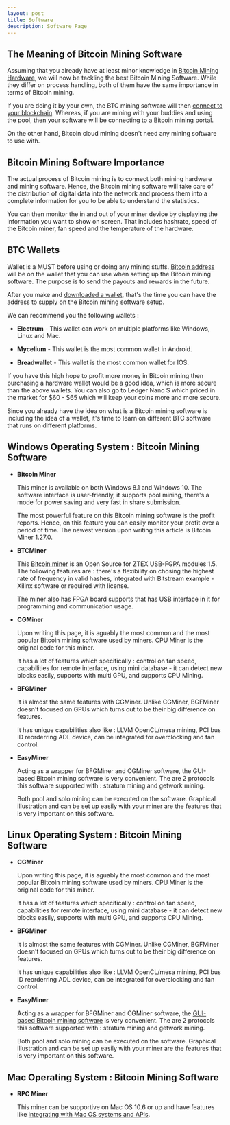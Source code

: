 ```yaml
---
layout: post
title: Software
description: Software Page
---
```


<h2>The Meaning of Bitcoin Mining Software</h2>

<p>Assuming that you already have at least minor knowledge in <a href="/hardware/">Bitcoin Mining Hardware</a>, we will now be tackling the best Bitcoin Mining Software. While they differ on process handling, both of them have the same importance in terms of Bitcoin mining. </p>

<p>If you are doing it by your own, the BTC mining software will then <a href="/pools/">connect to your blockchain</a>. Whereas, if you are mining with your buddies and using the pool, then your software will be connecting to a Bitcoin mining portal.</p>

<p>On the other hand, Bitcoin cloud mining doesn't need any mining software to use with.</p>

<h2>Bitcoin Mining Software Importance</h2>

<p>The actual process of Bitcoin mining is to connect both mining hardware and mining software. Hence, the Bitcoin mining software will take care of the distribution of digital data into the network and process them into a complete information for you to be able to understand the statistics.</p>

<p>You can then monitor the in and out of your miner device by displaying the information you want to show on screen. That includes hashrate, speed of the Bitcoin miner, fan speed and the temperature of the hardware.</p>

<h2>BTC Wallets</h2>

<p>Wallet is a MUST before using or doing any mining stuffs. <a href="/cloud/">Bitcoin address</a> will be on the wallet that you can use when setting up the Bitcoin mining software. The purpose is to send the payouts and rewards in the future. </p>

<p>After you make and <a href="/blog/">downloaded a wallet</a>, that's the time you can have the address to supply on the Bitcoin mining software setup.</p>

<p>We can recommend you the following wallets :</p>
<ul>
<li><p><strong>Electrum</strong> - This wallet can work on multiple platforms like Windows, Linux and Mac.</p></li>

<li><p><strong>Mycelium</strong> - This wallet is the most common wallet in Android.</p></li>

<li><p><strong>Breadwallet</strong> - This wallet is the most common wallet for IOS.</p></li>
</ul>
<p>If you have this high hope to profit more money in Bitcoin mining then purchasing a hardware wallet would be a good idea, which is more secure than the above wallets. You can also go to Ledger Nano S which priced in the market for $60 - $65 which will keep your coins more and more secure.</p>

<p>Since you already have the idea on what is a Bitcoin mining software is including the idea of a wallet, it's time to learn on different BTC software that runs on different platforms.</p>

<h2>Windows Operating System : Bitcoin Mining Software</h2>
<ul>
<li><p><strong>Bitcoin Miner</strong></p>

<p>This miner is available on both Windows 8.1 and Windows 10. The software interface is user-friendly, it supports pool mining, there's a mode for power saving and very fast in share submission. </p>

<p>The most powerful feature on this Bitcoin mining software is the profit reports. Hence, on this feature you can easily monitor your profit over a period of time. The newest version upon writing this article is Bitcoin Miner 1.27.0.</p></li>

<li><p><strong>BTCMiner</strong></p>

<p>This <a href="/bitcoin-miner-antminer-s9/">Bitcoin miner</a> is an Open Source for ZTEX USB-FGPA modules 1.5. The following features are : there's a flexibility on chosing the highest rate of frequency in valid hashes, integrated with Bitstream example - Xilinx software or required with license. </p>

<p>The miner also has FPGA board supports that has USB interface in it for programming and communication usage.</p></li>

<li><p><strong>CGMiner</strong></p>

<p>Upon writing this page, it is aguably the most common and the most popular Bitcoin mining software used by miners. CPU Miner is the original code for this miner. </p>

<p>It has a lot of features which specifically : control on fan speed, capabilities for remote interface, using mini database - it can detect new blocks easily, supports with multi GPU, and supports CPU Mining.</p></li>

<li><p><strong>BFGMiner</strong></p>

<p>It is almost the same features with CGMiner. Unlike CGMiner, BGFMiner doesn't focused on GPUs which turns out to be their big difference on features.</p> 

<p>It has unique capabilities also like : LLVM OpenCL/mesa mining, PCI bus ID reorderring ADL device, can be integrated for overclocking and fan control.</p></li>

<li><p><strong>EasyMiner</strong></p>

<p>Acting as a wrapper for BFGMiner and CGMiner software, the GUI-based Bitcoin mining software is very convenient. The are 2 protocols this software supported with : stratum mining and getwork mining. </p>

<p>Both pool and solo mining can be executed on the software. Graphical illustration and can be set up easily with your miner are the features that is very important on this software.</p></li>
</ul>
<h2>Linux Operating System : Bitcoin Mining Software</h2>
<ul>
<li><p><strong>CGMiner</strong></p>

<p>Upon writing this page, it is aguably the most common and the most popular Bitcoin mining software used by miners. CPU Miner is the original code for this miner. </p>

<p>It has a lot of features which specifically : control on fan speed, capabilities for remote interface, using mini database - it can detect new blocks easily, supports with multi GPU, and supports CPU Mining.</p></li>

<li><p><strong>BFGMiner</strong></p>

<p>It is almost the same features with CGMiner. Unlike CGMiner, BGFMiner doesn't focused on GPUs which turns out to be their big difference on features. </p>

<p>It has unique capabilities also like : LLVM OpenCL/mesa mining, PCI bus ID reorderring ADL device, can be integrated for overclocking and fan control.</p></li>

<li><p><strong>EasyMiner</strong></p>

<p>Acting as a wrapper for BFGMiner and CGMiner software, the <a href="/usb-bitcoin-miner/">GUI-based Bitcoin mining software</a> is very convenient. The are 2 protocols this software supported with : stratum mining and getwork mining. </p>

<p>Both pool and solo mining can be executed on the software. Graphical illustration and can be set up easily with your miner are the features that is very important on this software.</p></li>
</ul>
<h2>Mac Operating System : Bitcoin Mining Software</h2>
<ul>
<li><p><strong>RPC Miner</strong></p>

<p>This miner can be supportive on Mac OS 10.6 or up and have features like  <a href="/bitcoin-miner-SP20-jackson/"> integrating with Mac OS systems and APIs</a>.</p></li>
</ul>
